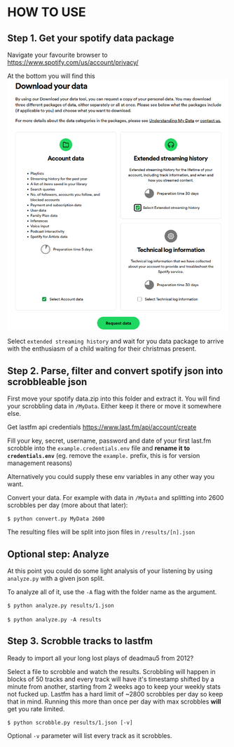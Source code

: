 # HOW TO USE

## Step 1. Get your spotify data package

Navigate your favourite browser to https://www.spotify.com/us/account/privacy/

At the bottom you will find this ![spotify image](docs/spotify_data_package.png)

Select `extended streaming history` and wait for you data package to arrive with the enthusiasm of a child waiting for their christmas present.

## Step 2. Parse, filter and convert spotify json into scrobbleable json

First move your spotify data.zip into this folder and extract it. You will find your scrobbling data in `/MyData`. Either keep it there or move it somewhere else.

Get lastfm api credentials https://www.last.fm/api/account/create

Fill your key, secret, username, password and date of your first last.fm scrobble into the `example.credentials.env` file and **rename it to `credentials.env`** (eg. remove the `example.` prefix, this is for version management reasons)

Alternatively you could supply these env variables in any other way you want.

Convert your data. For example with data in `/MyData` and splitting into 2600 scrobbles per day (more about that later):
```
$ python convert.py MyData 2600
```

The resulting files will be split into json files in `/results/[n].json`

## Optional step: Analyze

At this point you could do some light analysis of your listening by using `analyze.py` with a given json split.

To analyze all of it, use the `-A` flag with the folder name as the argument.

```
$ python analyze.py results/1.json

$ python analyze.py -A results
```

## Step 3. Scrobble tracks to lastfm

Ready to import all your long lost plays of deadmau5 from 2012?

Select a file to scrobble and watch the results. Scrobbling will happen in blocks of 50 tracks and every track will have it's timestamp shifted by a minute from another, starting from 2 weeks ago to keep your weekly stats not fucked up. Lastfm has a hard limit of ~2800 scrobbles per day so keep that in mind. Running this more than once per day with max scrobbles **will** get you rate limited.

```
$ python scrobble.py results/1.json [-v]
```

Optional `-v` parameter will list every track as it scrobbles.
